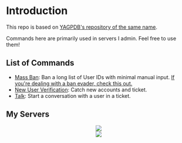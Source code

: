 # Introduction

This repo is based on [YAGPDB's repository of the same name](https://github.com/yagpdb-cc/yagpdb-cc/).

Commands here are primarily used in servers I admin. Feel free to use them!

## List of Commands

- [Mass Ban](./massban/README.md): Ban a long list of User IDs with minimal manual input. [If you're dealing with a ban evader, check this out.](https://gist.github.com/gregdan3/e6c883ca5fc1624b15dfbb2cc1080883)
- [New User Verification](./new-user-verification/README.md): Catch new accounts and ticket.
- [Talk](./talk/README.md): Start a conversation with a user in a ticket.
<!-- - [Temperature Check](./temperature-check/README.md): See how a conversation is going. -->

## My Servers

<div align="center">
  <a href="https://discord.gg/mapona">
    <img src="https://img.shields.io/discord/301377942062366741?style=plastic&logo=discord&logoColor=white&labelColor=5865F2&color=425549&label=ma%20pona%20pi%20toki%20pona" />
  </a>
  <div />
  <a href="https://discord.gg/ChC6qtVsSE">
    <img src="https://img.shields.io/discord/969386329513295872?style=plastic&logo=discord&logoColor=white&labelColor=violet&color=425549&label=kama%20sona" />
  </a>
</div>
